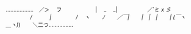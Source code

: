 
..................　／＞　 フ
        　　　　　　| 　_　 _|
        　 　　　　／`ミ _x 彡
        　　　 　 /　　　 |
        　　　　 /　 ヽ　　 ﾉ
        　　／￣|　　 |　|　|
        　　| (￣ヽ＿_ヽ_)_)
        　　＼二つ................

        